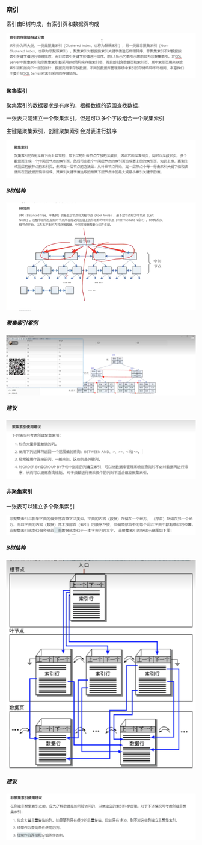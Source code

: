 ### 索引

索引由B树构成，有索引页和数据页构成

![1674023347150](mdimg/%E7%B4%A2%E5%BC%95/1674023347150.png)

#### 聚集索引

聚集索引的数据要求是有序的，根据数据的范围查找数据，

一张表只能建立一个聚集索引，但是可以多个字段组合一个聚集索引

主键是聚集索引，创建聚集索引会对表进行排序

![1674023403433](mdimg/%E7%B4%A2%E5%BC%95/1674023403433.png)

##### B树结构

![1674023335319](mdimg/%E7%B4%A2%E5%BC%95/1674023335319.png)

#### 

##### 聚集索引案例

![1674023987416](mdimg/%E7%B4%A2%E5%BC%95/1674023987416.png)

##### 建议

![1674024750798](mdimg/%E7%B4%A2%E5%BC%95/1674024750798.png)

#### 非聚集索引

一张表可以建立多个聚集索引

![1674025252678](mdimg/%E7%B4%A2%E5%BC%95/1674025252678.png)

##### B树结构

![1674025173623](mdimg/%E7%B4%A2%E5%BC%95/1674025173623.png)

##### 建议

![1674025566721](mdimg/%E7%B4%A2%E5%BC%95/1674025566721.png)